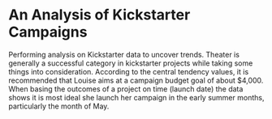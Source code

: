 # An Analysis of Kickstarter Campaigns
Performing analysis on Kickstarter data to uncover trends.
Theater is generally a successful category in kickstarter projects while taking some things into consideration. 
According to the central tendency values, it is recommended that Louise aims at a campaign budget goal of about $4,000.
When basing the outcomes of a project on time (launch date) the data shows it is most ideal she launch her campaign in the early summer months, particularly the month of May. 
